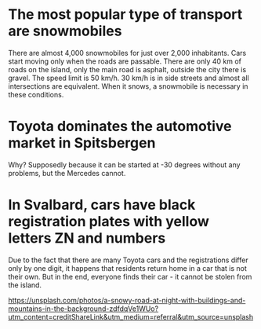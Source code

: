 # The most popular type of transport are snowmobiles
There are almost 4,000 snowmobiles for just over 2,000 inhabitants. Cars start moving only when the roads are passable. 
There are only 40 km of roads on the island, only the main road is asphalt, outside the city there is gravel. 
The speed limit is 50 km/h. 30 km/h is in side streets and almost all intersections are equivalent. 
When it snows, a snowmobile is necessary in these conditions.

# Toyota dominates the automotive market in Spitsbergen
Why? Supposedly because it can be started at -30 degrees without any problems, but the Mercedes cannot.

# In Svalbard, cars have black registration plates with yellow letters ZN and numbers
Due to the fact that there are many Toyota cars and the registrations differ only by one digit, it happens that residents return home in a car that is not their own. But in the end, everyone finds their car - it cannot be stolen from the island.

https://unsplash.com/photos/a-snowy-road-at-night-with-buildings-and-mountains-in-the-background-zdfdqVe1WUo?utm_content=creditShareLink&utm_medium=referral&utm_source=unsplash